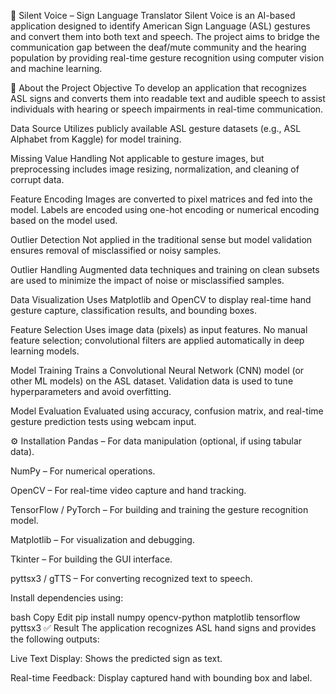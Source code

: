 🤟 Silent Voice – Sign Language Translator
Silent Voice is an AI-based application designed to identify American Sign Language (ASL) gestures and convert them into both text and speech. The project aims to bridge the communication gap between the deaf/mute community and the hearing population by providing real-time gesture recognition using computer vision and machine learning.

📖 About the Project
Objective
To develop an application that recognizes ASL signs and converts them into readable text and audible speech to assist individuals with hearing or speech impairments in real-time communication.

Data Source
Utilizes publicly available ASL gesture datasets (e.g., ASL Alphabet from Kaggle) for model training.

Missing Value Handling
Not applicable to gesture images, but preprocessing includes image resizing, normalization, and cleaning of corrupt data.

Feature Encoding
Images are converted to pixel matrices and fed into the model. Labels are encoded using one-hot encoding or numerical encoding based on the model used.

Outlier Detection
Not applied in the traditional sense but model validation ensures removal of misclassified or noisy samples.

Outlier Handling
Augmented data techniques and training on clean subsets are used to minimize the impact of noise or misclassified samples.

Data Visualization
Uses Matplotlib and OpenCV to display real-time hand gesture capture, classification results, and bounding boxes.

Feature Selection
Uses image data (pixels) as input features. No manual feature selection; convolutional filters are applied automatically in deep learning models.

Model Training
Trains a Convolutional Neural Network (CNN) model (or other ML models) on the ASL dataset. Validation data is used to tune hyperparameters and avoid overfitting.

Model Evaluation
Evaluated using accuracy, confusion matrix, and real-time gesture prediction tests using webcam input.

⚙️ Installation
Pandas – For data manipulation (optional, if using tabular data).

NumPy – For numerical operations.

OpenCV – For real-time video capture and hand tracking.

TensorFlow / PyTorch – For building and training the gesture recognition model.

Matplotlib – For visualization and debugging.

Tkinter – For building the GUI interface.

pyttsx3 / gTTS – For converting recognized text to speech.

Install dependencies using:

bash
Copy
Edit
pip install numpy opencv-python matplotlib tensorflow pyttsx3
✅ Result
The application recognizes ASL hand signs and provides the following outputs:

Live Text Display: Shows the predicted sign as text.

Real-time Feedback: Display captured hand with bounding box and label.
